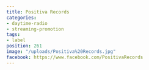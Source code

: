 ```yaml
---
title: Positiva Records
categories:
- daytime-radio
- streaming-promotion
tags:
- label
position: 261
image: "/uploads/Positiva%20Records.jpg"
facebook: https://www.facebook.com/PositivaRecords
---
```


